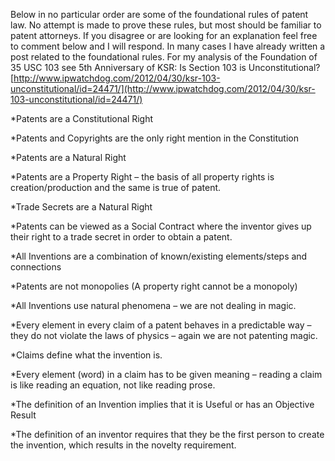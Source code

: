 
Below in no particular order are some of the foundational rules of patent law. No attempt is made to prove these rules, but most should be familiar to patent attorneys. If you disagree or are looking for an explanation feel free to comment below and I will respond. In many cases I have already written a post related to the foundational rules. For my analysis of the Foundation of 35 USC 103 see 5th Anniversary of KSR: Is Section 103 is Unconstitutional? [http://www.ipwatchdog.com/2012/04/30/ksr-103-unconstitutional/id=24471/](http://www.ipwatchdog.com/2012/04/30/ksr-103-unconstitutional/id=24471/)

  

  

*Patents are a Constitutional Right

  

*Patents and Copyrights are the only right mention in the Constitution

  

*Patents are a Natural Right

  

*Patents are a Property Right – the basis of all property rights is creation/production and the same is true of patent.

  

*Trade Secrets are a Natural Right

  

*Patents can be viewed as a Social Contract where the inventor gives up their right to a trade secret in order to obtain a patent.

  

*All Inventions are a combination of known/existing elements/steps and connections

  

*Patents are not monopolies (A property right cannot be a monopoly)

  

*All Inventions use natural phenomena – we are not dealing in magic.

  

*Every element in every claim of a patent behaves in a predictable way – they do not violate the laws of physics – again we are not patenting magic.

  

*Claims define what the invention is.

  

*Every element (word) in a claim has to be given meaning – reading a claim is like reading an equation, not like reading prose.

  

*The definition of an Invention implies that it is Useful or has an Objective Result

  

*The definition of an inventor requires that they be the first person to create the invention, which results in the novelty requirement.